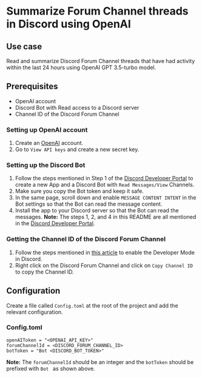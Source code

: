 # Summarize Forum Channel threads in Discord using OpenAI

## Use case
Read and summarize Discord Forum Channel threads that have had activity within the last 24 hours using OpenAI GPT 3.5-turbo model.

## Prerequisites
* OpenAI account
* Discord Bot with Read access to a Discord server
* Channel ID of the Discord Forum Channel

### Setting up OpenAI account
1. Create an [OpenAI](https://platform.openai.com/) account.
2. Go to `View API keys` and create a new secret key.

### Setting up the Discord Bot
1. Follow the steps mentioned in Step 1 of the [Discord Developer Portal](https://discord.com/developers/docs/getting-started#step-1-creating-an-app) to create a new App and a Discord Bot with `Read Messages/View` Channels.
2. Make sure you copy the Bot token and keep it safe.
3. In the same page, scroll down and enable `MESSAGE CONTENT INTENT` in the Bot settings so that the Bot can read the message content.
4. Install the app to your Discord server so that the Bot can read the messages.
**Note:** The steps 1, 2, and 4 in this README are all mentioned in the [Discord Developer Portal](https://discord.com/developers/docs/getting-started#step-1-creating-an-app).

### Getting the Channel ID of the Discord Forum Channel
1. Follow the steps mentioned in [this article](https://support.discord.com/hc/en-us/articles/206346498-Where-can-I-find-my-User-Server-Message-ID-) to enable the Developer Mode in Discord.
2. Right click on the Discord Forum Channel and click on `Copy Channel ID` to copy the Channel ID.

## Configuration
Create a file called `Config.toml` at the root of the project and add the relevant configuration.

### Config.toml
```
openAIToken = "<OPENAI_API_KEY>"
forumChannelId = <DISCORD_FORUM_CHANNEL_ID>
botToken = "Bot <DISCORD_BOT_TOKEN>"
```

**Note:** The `forumChannelId` should be an integer and the `botToken` should be prefixed with `Bot ` as shown above.
